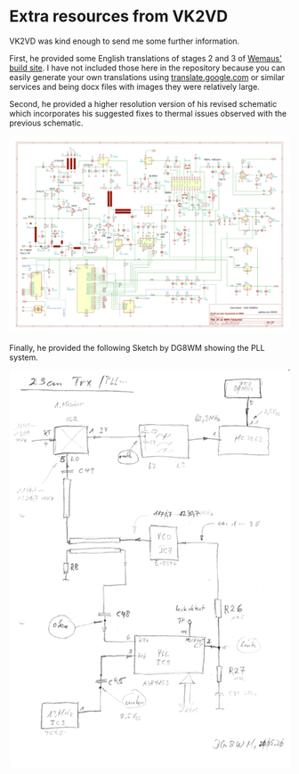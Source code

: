 # Extra resources from VK2VD

VK2VD was kind enough to send me some further information.

First, he provided some English translations of stages 2 and 3 of [Wemaus' build site](http://www.mdtweb.de/index.php/projekte/nachrichtentechnik/nachrichtengeraete/23-cm-fm-transceiver/). I have not included those here in the repository because you can easily generate your own translations using [translate.google.com](https://translate.google.com) or similar services and being docx files with images they were relatively large.

Second, he provided a higher resolution version of his revised schematic which incorporates his suggested fixes to thermal issues observed with the previous schematic.

![image](vk2vd-corrected-schematic-after-thermal-issues.webp)

Finally, he provided the following Sketch by DG8WM showing the PLL system.

![image](dg8wm-vco-pll-sketch.webp)
